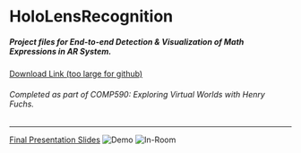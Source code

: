 # HoloLensRecognition
##### Project files for *End-to-end Detection & Visualization of Math Expressions in AR System*.
[Download Link (too large for github)](https://drive.google.com/drive/folders/0BzCHDVeHLa0yUTBmcUpVVHN0UFE)
###### Completed as part of COMP590: Exploring Virtual Worlds with Henry Fuchs. 
---
[Final Presentation Slides](https://docs.google.com/presentation/d/1KWAsIZi9pAkUHzN-lfM9JT1vxZ9pp_INDFsZa68Rlls/edit?usp=sharing)
![Demo](https://image.ibb.co/j90th5/Screen_Shot_2017_07_22_at_2_42_28_PM.png)
![In-Room](https://image.ibb.co/gh9m25/Screen_Shot_2017_07_22_at_2_48_28_PM.png)
